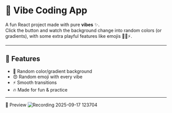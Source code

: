 # 🎨 Vibe Coding App

A fun React project made with pure **vibes** ✨.  
Click the button and watch the background change into random colors (or gradients), with some extra playful features like emojis 🌈🔥⚡.

---

## 🚀 Features
- 🎨 Random color/gradient background
- 😍 Random emoji with every vibe
- ⚡ Smooth transitions
- 🔥 Made for fun & practice

---

📸 Preview
![Recording 2025-09-17 123704](https://github.com/user-attachments/assets/59f045a6-f7d0-4834-8195-921e67a87075)


